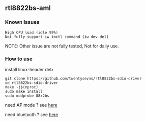 
## rtl8822bs-aml


### Known Issues

```
High CPU load (idle 99%)
Not fully support iw ioctl command (iw dev del)
```

NOTE: Other issue are not fully tested, Not for daily use.

### How to use

install linux-header deb

```
git clone https://github.com/twentysevns/rtl8822bs-sdio-driver
cd rtl8822bs-sdio-driver
make -j$(nproc)
sudo make install
sudo modprobe 88x2bs
```

need AP mode ?   see [here](https://github.com/ChalesYu/rtl8822bs-aml/tree/master/getAP)

need bluetooth ? see [here](https://github.com/ChalesYu/rtl8822bs-aml/tree/master/bluetooth)
